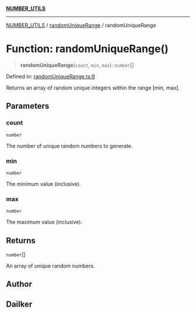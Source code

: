 [**NUMBER_UTILS**](../../README.md)

***

[NUMBER_UTILS](../../README.md) / [randomUniqueRange](../README.md) / randomUniqueRange

# Function: randomUniqueRange()

> **randomUniqueRange**(`count`, `min`, `max`): `number`[]

Defined in: [randomUniqueRange.ts:9](https://github.com/dailker/everyutil/blob/88c583cdd8386be54599315f93f88880d20b94f3/src/number/randomUniqueRange.ts#L9)

Returns an array of random unique integers within the range [min, max].

## Parameters

### count

`number`

The number of unique random numbers to generate.

### min

`number`

The minimum value (inclusive).

### max

`number`

The maximum value (inclusive).

## Returns

`number`[]

An array of unique random numbers.

## Author

## Dailker
